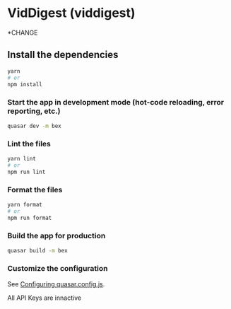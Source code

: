 # VidDigest (viddigest)

\*CHANGE

## Install the dependencies

```bash
yarn
# or
npm install
```

### Start the app in development mode (hot-code reloading, error reporting, etc.)

```bash
quasar dev -m bex
```

### Lint the files

```bash
yarn lint
# or
npm run lint
```

### Format the files

```bash
yarn format
# or
npm run format
```

### Build the app for production

```bash
quasar build -m bex
```

### Customize the configuration

See [Configuring quasar.config.js](https://v2.quasar.dev/quasar-cli-webpack/quasar-config-js).

All API Keys are innactive
